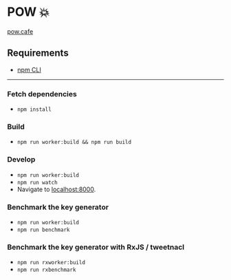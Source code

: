 # POW 💥

[pow.cafe](https://pow.cafe/)

## Requirements
- [npm CLI](https://docs.npmjs.com/)

---

### Fetch dependencies
- `npm install`

### Build
- `npm run worker:build && npm run build`

### Develop
- `npm run worker:build`
- `npm run watch`
- Navigate to [localhost:8000](http:localhost:8000).

### Benchmark the key generator
- `npm run worker:build`
- `npm run benchmark`


### Benchmark the key generator with RxJS / tweetnacl  
- `npm run rxworker:build`
- `npm run rxbenchmark`
